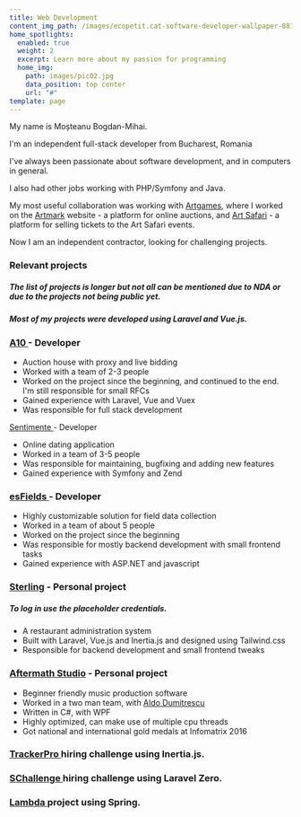 ```yaml
---
title: Web Development
content_img_path: /images/ecopetit.cat-software-developer-wallpaper-881812.png
home_spotlights:
  enabled: true
  weight: 2
  excerpt: Learn more about my passion for programming
  home_img:
    path: images/pic02.jpg
    data_position: top center
    url: "#"
template: page
---
```

My name is Moșteanu Bogdan-Mihai.

I'm an independent full-stack developer from Bucharest, Romania

I've always been passionate about software development, and in computers in general.



I also had other jobs working with PHP/Symfony and Java. 

My most useful collaboration was working with [Artgames](http://artgames.ro/), where I worked on the [Artmark](https://artmark.ro) website - a platform for online auctions, and [Art Safari](https://tickets.artsafari.ro/e) - a platform for selling tickets to the Art Safari events.

Now I am an independent contractor, looking for challenging projects.

### **Relevant projects**

<!--StartFragment-->

##### *The list of projects is longer but not all can be mentioned due to NDA or due to the projects not being public yet.*

##### *Most of my projects were developed using Laravel and Vue.js.*

<!--EndFragment-->

### **[A10 ](https://artmark.ro)-** Developer

* Auction house with proxy and live bidding
* Worked with a team of 2-3 people
* Worked on the project since the beginning, and continued to the end. I'm still responsible for small RFCs
* Gained experience with Laravel, Vue and Vuex
* Was responsible for full stack development

[Sentimente ](https://www.sentimente.ro/)- Developer

* Online dating application
* Worked in a team of 3-5 people
* Was responsible for maintaining, bugfixing and adding new features
* Gained experience with Symfony and Zend

###  [esFields ](https://www.exesoftware.ro/ro/produse/esfields/)- Developer

* Highly customizable solution for field data collection
* Worked in a team of about 5 people
* Worked on the project since the beginning
* Was responsible for mostly backend development with small frontend tasks
* Gained experience with ASP.NET and javascript

### [Sterling](https://red-shift.live/) - Personal project

##### *To log in use the placeholder credentials.*

* A restaurant administration system
* Built with Laravel, Vue.js and Inertia.js and designed using Tailwind.css
* Responsible for backend development and small frontend tweaks

### [Aftermath Studio](https://github.com/xndbogdan/AftermathStudio) - Personal project

* Beginner friendly music production software
* Worked in a two man team, with [Aldo Dumitrescu](https://findaldo.dev/)
* Written in C#, with WPF
* Highly optimized, can make use of multiple cpu threads
* Got national and international gold medals at Infomatrix 2016

### [TrackerPro ](https://github.com/xndbogdan/TrackerPro)hiring challenge using Inertia.js.

### [SChallenge ](https://github.com/xndbogdan/SChallenge)hiring challenge using Laravel Zero.

### [Lambda ](https://github.com/xndbogdan/lambda-git)project using Spring.